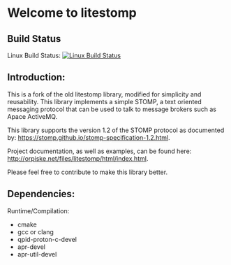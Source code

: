 Welcome to litestomp
===================

Build Status
----
Linux Build Status: [![Linux Build Status](https://travis-ci.org/orpiske/litestomp.svg?branch=master)](https://travis-ci.org/orpiske/litestomp) 

Introduction:
----

This is a fork of the old litestomp library, modified for simplicity and
reusability. This library implements a simple STOMP, a text oriented messaging
protocol that can be used to talk to message brokers such as Apace ActiveMQ.

This library supports the version 1.2 of the STOMP protocol as documented by:
https://stomp.github.io/stomp-specification-1.2.html.

Project documentation, as well as examples, can be found here:
http://orpiske.net/files/litestomp/html/index.html.

Please feel free to contribute to make this library better.


Dependencies:
----

Runtime/Compilation:
* cmake
* gcc or clang
* qpid-proton-c-devel
* apr-devel
* apr-util-devel
